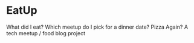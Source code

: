 # EatUp
What did I eat?  Which meetup do I pick for a dinner date?  Pizza Again?  A tech meetup / food blog project
